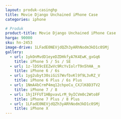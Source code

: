 ```yaml
---
layout: produk-casinghp
title: Movie Django Unchained iPhone Case
categories: iphone

# Produk
product-title: Movie Django Unchained iPhone Case
harga: 90000
sku: hn-2453
image-drive: 1LFadE0NEVjdQZh3yARhNodm3kD1c0SMj
gallery:
  - url: 1ykOnMvdD1eyeDZDHkfyA7K4EwK_gxGq6
    title: iPhone 5 / 5s / SE
  - url: 1z-lD59cEEZwVc9RcYvIolrT9n5hHA__m
    title: iPhone 6 / 6s
  - url: 1yg2ubyt30siGiS7WvfbvKl9f9L3vRZ_V
    title: iPhone 6 Plus / 6s Plus
  - url: 1NmA4bCrmP4mq12chpoCu_CXJlK8D3TV2
    title: iPhone 7 / 8
  - url: 1hjIFFUT1HBpvavLrM_9yICVm0c2Wto8F
    title: iPhone 7 Plus / 8 Plus
  - url: 1LFadE0NEVjdQZh3yARhNodm3kD1c0SMj
    title: iPhone X
---
```


